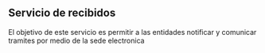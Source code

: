 ## Servicio de recibidos 
El objetivo de este servicio es permitir a las entidades notificar y comunicar tramites por medio de la sede electronica
